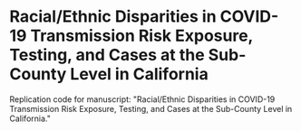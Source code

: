 # Racial/Ethnic Disparities in COVID-19 Transmission Risk Exposure, Testing, and Cases at the Sub-County Level in California
Replication code for manuscript: "Racial/Ethnic Disparities in COVID-19 Transmission Risk Exposure, Testing, and Cases at the Sub-County Level in California."
